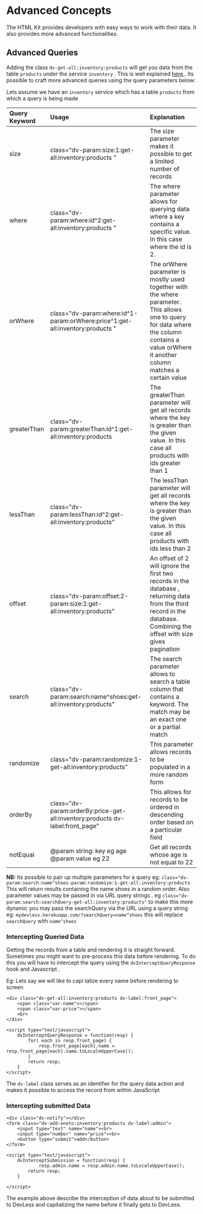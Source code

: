 # Advanced Concepts

The HTML Kit provides developers with easy ways to work with their data. It also provides more advanced functionalities.

## Advanced Queries

Adding the class `dv-get-all:inventory:products` will get you data from the table `products` under the service `inventory` . This is well explained [here ]() . Its possible to craft more advanced queries using the query parameters below:

Lets assume we have an `inventory` service which has a table `products` from which a query is being made

| Query Keyword | Usage                                                                         | Explanation                                                                                                                                                                                   |
| :------------ | :---------------------------------------------------------------------------- | :-------------------------------------------------------------------------------------------------------------------------------------------------------------------------------------------- |
| size          | class="dv-param:size:1:get-all:inventory:products "                           | The size parameter makes it possible to get a limited number of records                                                                                                                       |
| where         | class="dv-param:where:id^2:get-all:inventory:products "                       | The where parameter allows for querying data where a key contains a specific value. In this case where the id is 2.                                                                           |
| orWhere       | class="dv-param:where:id^1-param:orWhere:price^1:get-all:inventory:products " | The orWhere parameter is mostly used together with the where parameter. This allows one to query for data where the column contains a value orWhere it another column matches a certain value |
| greaterThan   | class="dv-param:greaterThan:id^1:get-all:inventory:products                   | The greaterThan parameter will get all records where the key is greater than the given value. In this case all products with ids greater than 1                                               |
| lessThan      | class="dv-param:lessThan:id^2:get-all:inventory:products"                     | The lessThan parameter will get all records where the key is greater than the given value. In this case all products with ids less than 2                                                     |
| offset        | class="dv-param:offset:2-param:size:1:get-all:inventory:products"             | An offset of 2 will ignore the first two records in the database , returning data from the third record in the database. Combining the offset with size gives pagination                      |
| search        | class="dv-param:search:name^shoes:get-all:inventory:products"                 | The search parameter allows to search a table column that contains a keyword. The match may be an exact one or a partial match                                                                |
| randomize     | class="dv-param:randomize:1-get-all:inventory:products"                       | This parameter allows records to be populated in a more random form                                                                                                                           |
| orderBy       | class="dv-param:orderBy:price-get-all:inventory:products dv-label:front_page" | This allows for records to be ordered in descending order based on a particular field                                                                                                         |
| notEqual      | @param string: key eg age @param value eg 22                                  | Get all records whose age is not equal to 22                                                                                                                                                  |

**NB:** Its possible to pair up multiple parameters for a query eg: `class="dv-param:search:name^shoes-param:randomize:1-get-all:inventory:products` This will return results containing the name shoes in a random order. Also parameter values may be passed in via URL query strings . eg `class="dv-param:search:searchQuery-get-all:inventory:products"` to make this more dynamic you may pass the searchQuery via the URL using a query string eg: `mydevless.herokuapp.com/?searchQuery=name^shoes` this will replace `searchQuery` with `name^shoes`

### Intercepting Queried Data

Getting the records from a table and rendering it is straight forward. Sometimes you might want to pre-process this data before rendering. To do this you will have to intercept the query using the `dvInterceptQueryResponse` hook and Javascript .

Eg: Lets say we will like to capi talize every name before rendering to screen

```markup
<div class="dv-get-all:inventory:products dv-label:front_page">
    <span class="var-name"></span>
    <span class="var-price"></span>
    <br>
</div>

<script type="text/javascript">
    dvInterceptQueryResponse = function(resp) {
        for( each in resp.front_page) {
            resp.front_page[each].name = resp.front_page[each].name.toLocaleUpperCase();
        }
        return resp;
    }
</script>
```

The `dv-label` class serves as an identifier for the query data action and makes it possible to access the record from within JavaScript

### Intercepting submitted Data

```markup
<div class="dv-notify"></div>
<form class="dv-add-oneto:inventory:products dv-label:admin">
    <input type="text" name="name"><br>
    <input type="number" name="price"><br>
    <button type="submit">add</button>
</form>

<script type="text/javascript">
    dvInterceptSubmission = function(resp) {
            resp.admin.name = resp.admin.name.toLocaleUpperCase();
        return resp;
    }

</script>
```

The example above describe the interception of data about to be submitted to DevLess and capitalizing the name before it finally gets to DevLess.
